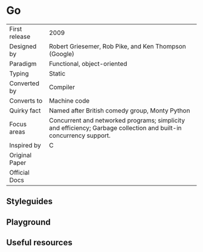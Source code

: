 # Go

|                |                                                                                                                    |
| -------------- | ------------------------------------------------------------------------------------------------------------------ |
| First release  | 2009                                                                                                               |
| Designed by    | Robert Griesemer, Rob Pike, and Ken Thompson (Google)                                                              |
| Paradigm       | Functional, object-oriented                                                                                        |
| Typing         | Static                                                                                                             |
| Converted by   | Compiler                                                                                                           |
| Converts to    | Machine code                                                                                                       |
| Quirky fact    | Named after British comedy group, Monty Python                                                                     |
| Focus areas    | Concurrent and networked programs; simplicity and efficiency; Garbage collection and built-in concurrency support. |
| Inspired by    | C                                                                                                                  |
| Original Paper |                                                                                                                    |
| Official Docs  |                                                                                                                    |

## Styleguides

## Playground

## Useful resources
